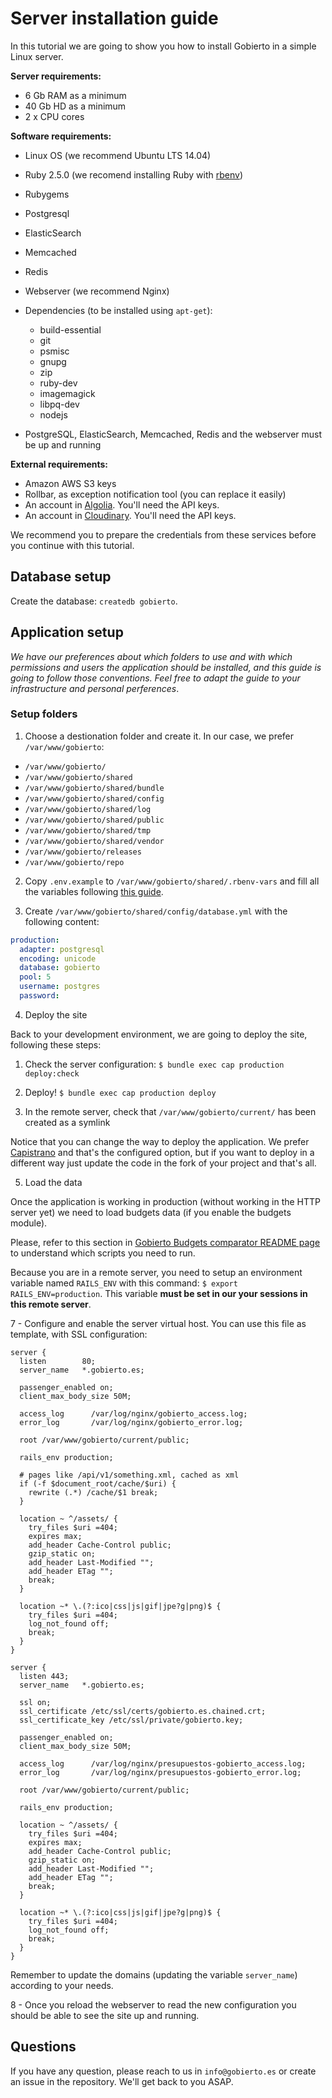 # Server installation guide

In this tutorial we are going to show you how to install Gobierto in a simple Linux server.

**Server requirements:**

- 6 Gb RAM as a minimum
- 40 Gb HD as a minimum
- 2 x CPU cores

**Software requirements:**

- Linux OS (we recommend Ubuntu LTS 14.04)
- Ruby 2.5.0 (we recomend installing Ruby with [rbenv](https://github.com/rbenv/rbenv))
- Rubygems
- Postgresql
- ElasticSearch
- Memcached
- Redis
- Webserver (we recommend Nginx)
- Dependencies (to be installed using `apt-get`):
  - build-essential
  - git
  - psmisc
  - gnupg
  - zip
  - ruby-dev
  - imagemagick
  - libpq-dev
  - nodejs

- PostgreSQL, ElasticSearch, Memcached, Redis and the webserver must be up and running

**External requirements:**

- Amazon AWS S3 keys
- Rollbar, as exception notification tool (you can replace it easily)
- An account in [Algolia](http://algolia.com/). You'll need the API keys.
- An account in [Cloudinary](https://cloudinary.com/). You'll need the API keys.

We recommend you to prepare the credentials from these services before you continue with this
tutorial.

## Database setup

Create the database: `createdb gobierto`.

## Application setup

_We have our preferences about which folders to use and with which permissions and users the application should be installed,
and this guide is going to follow those conventions. Feel free to adapt the guide to your infrastructure and personal perferences_.

### Setup folders

1. Choose a destionation folder and create it. In our case, we prefer `/var/www/gobierto`:

  - `/var/www/gobierto/`
  - `/var/www/gobierto/shared`
  - `/var/www/gobierto/shared/bundle`
  - `/var/www/gobierto/shared/config`
  - `/var/www/gobierto/shared/log`
  - `/var/www/gobierto/shared/public`
  - `/var/www/gobierto/shared/tmp`
  - `/var/www/gobierto/shared/vendor`
  - `/var/www/gobierto/releases`
  - `/var/www/gobierto/repo`

2. Copy `.env.example` to `/var/www/gobierto/shared/.rbenv-vars` and fill all the variables following [this guide](https://github.com/PopulateTools/gobierto/blob/master/docs/environment-variables.md).

3. Create `/var/www/gobierto/shared/config/database.yml` with the following content:

```yaml
production:
  adapter: postgresql
  encoding: unicode
  database: gobierto
  pool: 5
  username: postgres
  password:
```

4. Deploy the site

Back to your development environment, we are going to deploy the site, following these steps:

  1. Check the server configuration: `$ bundle exec cap production deploy:check`

  2. Deploy! `$ bundle exec cap production deploy`

  3. In the remote server, check that `/var/www/gobierto/current/` has been created as a symlink

Notice that you can change the way to deploy the application. We prefer [Capistrano](http://capistranorb.com) and that's the configured option, but if you want to deploy in a different way just update the code in the fork of your project and that's all.

5. Load the data

Once the application is working in production (without working in the HTTP server yet) we need to
load budgets data (if you enable the budgets module).

Please, refer to this section in [Gobierto Budgets comparator README page](https://github.com/PopulateTools/gobierto-comparador-presupuestos#carga-algunos-datos)
to understand which scripts you need to run.

Because you are in a remote server, you need to setup an environment variable named `RAILS_ENV` with
this command: `$ export RAILS_ENV=production`. This variable **must be set in our your sessions in
this remote server**.

7 - Configure and enable the server virtual host. You can use this file as template, with SSL configuration:

```
server {
  listen        80;
  server_name   *.gobierto.es;

  passenger_enabled on;
  client_max_body_size 50M;

  access_log      /var/log/nginx/gobierto_access.log;
  error_log       /var/log/nginx/gobierto_error.log;

  root /var/www/gobierto/current/public;

  rails_env production;

  # pages like /api/v1/something.xml, cached as xml
  if (-f $document_root/cache/$uri) {
    rewrite (.*) /cache/$1 break;
  }

  location ~ ^/assets/ {
    try_files $uri =404;
    expires max;
    add_header Cache-Control public;
    gzip_static on;
    add_header Last-Modified "";
    add_header ETag "";
    break;
  }

  location ~* \.(?:ico|css|js|gif|jpe?g|png)$ {
    try_files $uri =404;
    log_not_found off;
    break;
  }
}

server {
  listen 443;
  server_name   *.gobierto.es;

  ssl on;
  ssl_certificate /etc/ssl/certs/gobierto.es.chained.crt;
  ssl_certificate_key /etc/ssl/private/gobierto.key;

  passenger_enabled on;
  client_max_body_size 50M;

  access_log      /var/log/nginx/presupuestos-gobierto_access.log;
  error_log       /var/log/nginx/presupuestos-gobierto_error.log;

  root /var/www/gobierto/current/public;

  rails_env production;

  location ~ ^/assets/ {
    try_files $uri =404;
    expires max;
    add_header Cache-Control public;
    gzip_static on;
    add_header Last-Modified "";
    add_header ETag "";
    break;
  }

  location ~* \.(?:ico|css|js|gif|jpe?g|png)$ {
    try_files $uri =404;
    log_not_found off;
    break;
  }
}
```

Remember to update the domains (updating the variable `server_name`) according to your needs.

8 - Once you reload the webserver to read the new configuration you should be able to see the site up and running.

## Questions

If you have any question, please reach to us in `info@gobierto.es` or create an issue in the
repository. We'll get back to you ASAP.

